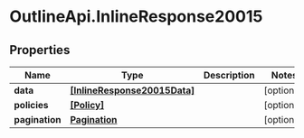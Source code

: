 # OutlineApi.InlineResponse20015

## Properties
Name | Type | Description | Notes
------------ | ------------- | ------------- | -------------
**data** | [**[InlineResponse20015Data]**](InlineResponse20015Data.md) |  | [optional] 
**policies** | [**[Policy]**](Policy.md) |  | [optional] 
**pagination** | [**Pagination**](Pagination.md) |  | [optional] 
